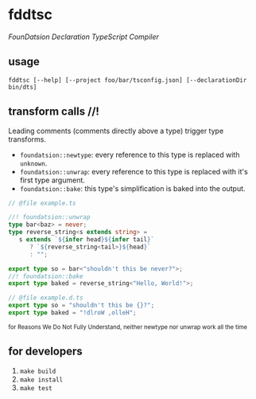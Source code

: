 # fddtsc

*FounDatsion Declaration TypeScript Compiler*

## usage

`fddtsc [--help] [--project foo/bar/tsconfig.json] [--declarationDir bin/dts]`

## transform calls //!

Leading comments (comments directly above a type) trigger type transforms.

- `foundatsion::newtype`: every reference to this type is replaced with `unknown`.
- `foundatsion::unwrap`: every reference to this type is replaced with it's first type argument.
- `foundatsion::bake`: this type's simplification is baked into the output.

```ts
// @file example.ts

//! foundatsion::unwrap
type bar<baz> = never;
type reverse_string<s extends string> =
   s extends `${infer head}${infer tail}`
      ? `${reverse_string<tail>}${head}`
      : "";

export type so = bar<"shouldn't this be never?">;
//! foundatsion::bake
export type baked = reverse_string<"Hello, World!">;
```

```ts
// @file example.d.ts
export type so = "shouldn't this be {}?";
export type baked = "!dlroW ,olleH";
```

<sub>for Reasons We Do Not Fully Understand, neither newtype nor unwrap work all
the time<sub>

## for developers

1. `make build`
2. `make install`
3. `make test`
